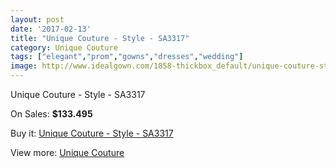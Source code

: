 ```yaml
---
layout: post
date: '2017-02-13'
title: "Unique Couture - Style - SA3317"
category: Unique Couture
tags: ["elegant","prom","gowns","dresses","wedding"]
image: http://www.idealgown.com/1858-thickbox_default/unique-couture-style-sa3317.jpg
---
```

Unique Couture - Style - SA3317

On Sales: **$133.495**
<a href="https://www.idealgown.com/en/unique-couture/881-unique-couture-style-sa3317.html"><amp-img layout="responsive" width="600" height="600" src="//www.idealgown.com/1858-thickbox_default/unique-couture-style-sa3317.jpg" alt="Unique Couture - Style - SA3317 0" /></a>
<a href="https://www.idealgown.com/en/unique-couture/881-unique-couture-style-sa3317.html"><amp-img layout="responsive" width="600" height="600" src="//www.idealgown.com/1859-thickbox_default/unique-couture-style-sa3317.jpg" alt="Unique Couture - Style - SA3317 1" /></a>

Buy it: [Unique Couture - Style - SA3317](https://www.idealgown.com/en/unique-couture/881-unique-couture-style-sa3317.html "Unique Couture - Style - SA3317")

View more: [Unique Couture](https://www.idealgown.com/en/11-unique-couture "Unique Couture")